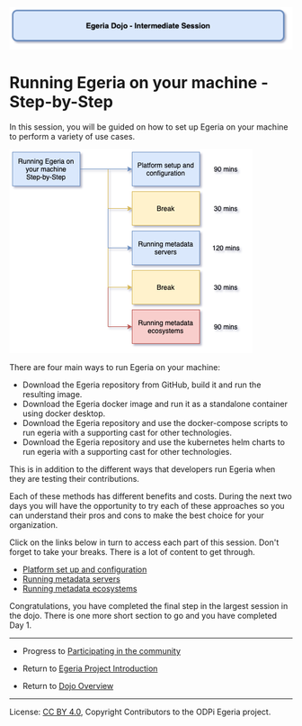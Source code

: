 <!-- SPDX-License-Identifier: CC-BY-4.0 -->
<!-- Copyright Contributors to the ODPi Egeria project 2020. -->

![Blue - Intermediate sessions](egeria-dojo-session-coding-blue-intermediate-session.png)

# Running Egeria on your machine - Step-by-Step

In this session, you will be guided on how to set up Egeria on your machine
to perform a variety of use cases.

![Running Egeria Content](egeria-dojo-day-1-3-running-egeria.png)

There are four main ways to run Egeria on your machine:
* Download the Egeria repository from GitHub, build it and run the resulting image.
* Download the Egeria docker image and run it as a standalone container using docker desktop.
* Download the Egeria repository and use the docker-compose scripts to run egeria with a supporting cast for other
  technologies.
* Download the Egeria repository and use the kubernetes helm charts to run egeria with a supporting cast for other
  technologies.
  
This is in addition to the different ways that developers run Egeria when they are testing their contributions.

Each of these methods has different benefits and costs. During the next two days you will have the opportunity to
try each of these approaches so you can understand their pros and cons to make the best choice for your organization.

Click on the links below in turn to access each part of this session.
Don't forget to take your breaks.  There is a lot of content to get through.

* [Platform set up and configuration](egeria-dojo-day-1-3-1-platform-set-up-and-configuration.md)
* [Running metadata servers](egeria-dojo-day-1-3-2-running-metadata-servers.md)
* [Running metadata ecosystems](egeria-dojo-day-1-3-3-running-metadata-ecosystems.md)

Congratulations, you have completed the final step in the largest session in the dojo.
There is one more short section to go and you have completed Day 1.

----
* Progress to [Participating in the community](egeria-dojo-day-1-4-participating-in-the-community.md)


* Return to [Egeria Project Introduction](egeria-dojo-day-1-2-project-introduction.md)
* Return to [Dojo Overview](.)

----
License: [CC BY 4.0](https://creativecommons.org/licenses/by/4.0/),
Copyright Contributors to the ODPi Egeria project.